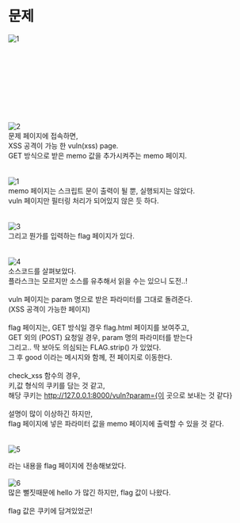 문제
==
![1](https://user-images.githubusercontent.com/73854324/157462858-6942c3b9-4d90-4f04-ac6a-11eff122fb13.png)

<br><br>
==
<br><br>
![2](https://user-images.githubusercontent.com/73854324/157462862-40d12912-f159-46cc-b6e3-71ff0d49f2fe.png)<br>
문제 페이지에 접속하면,   
XSS 공격이 가능 한 vuln(xss) page.   
GET 방식으로 받은 memo 값을 추가시켜주는 memo 페이지.   
<br><br>
![1](https://user-images.githubusercontent.com/73854324/157478182-715d1a1e-fcac-4195-a459-17ea7e5ed3aa.png)<br>
memo 페이지는 스크립트 문이 출력이 될 뿐, 실행되지는 않았다.   
vuln 페이지만 필터링 처리가 되어있지 않은 듯 하다.   
<br><br>
![3](https://user-images.githubusercontent.com/73854324/157462866-bd173135-5373-4196-82d7-2a25cb1309c6.png)<br>
그리고 뭔가를 입력하는 flag 페이지가 있다.   
<br><br>
![4](https://user-images.githubusercontent.com/73854324/157462867-e7b65509-1569-4efe-af5b-4bc71ababc31.png)<br>
소스코드를 살펴보았다.   
플라스크는 모르지만 소스를 유추해서 읽을 수는 있으니 도전..!   
<br>
vuln 페이지는 param 명으로 받은 파라미터를 그대로 돌려준다.   
(XSS 공격이 가능한 페이지)   
<br>
flag 페이지는, GET 방식일 경우 flag.html 페이지를 보여주고,   
GET 외의 (POST) 요청일 경우, param 명의 파라미터를 받는다   
그리고.. 딱 보아도 의심되는 FLAG.strip() 가 있었다.   
그 후 good 이라는 메시지와 함께, 전 페이지로 이동한다.   
<br>
check_xss 함수의 경우,   
키,값 형식의 쿠키를 담는 것 같고,   
해당 쿠키는 http://127.0.0.1:8000/vuln?param={이 곳으로 보내는 것 같다}   
<br>
설명이 많이 이상하긴 하지만,   
flag 페이지에 넣은 파라미터 값을 memo 페이지에 출력할 수 있을 것 같다.   
<br><br>
![5](https://user-images.githubusercontent.com/73854324/157462869-7713c554-d0e3-4a79-a528-e2a70d3c0019.png)<br>
<script>location.href="/memo?memo="+document.cookie;</script>   
라는 내용을 flag 페이지에 전송해보았다.
<br><br>
![6](https://user-images.githubusercontent.com/73854324/157462872-10c94852-0fc3-4102-ad30-a87f60963a6e.png)<br>
많은 뻘짓때문에 hello 가 많긴 하지만, flag 값이 나왔다.   
<br>
flag 값은 쿠키에 담겨있었군!
<br><br>
